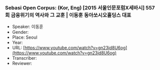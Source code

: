 ### Sebasi Open Corpus: (Kor, Eng) [2015 서울인문포럼X세바시] 557회 금융위기의 역사와 그 교훈 | 이동훈 동아쏘시오홀딩스 대표

- Speaker: 이동훈
- Gender: 
- Place: Seoul
- Year: 
- URL: [https://www.youtube.com/watch?v=gn23jd8U6og](https://www.youtube.com/watch?v=gn23jd8U6og)
- Transcriber: 
- Reviewer: 


